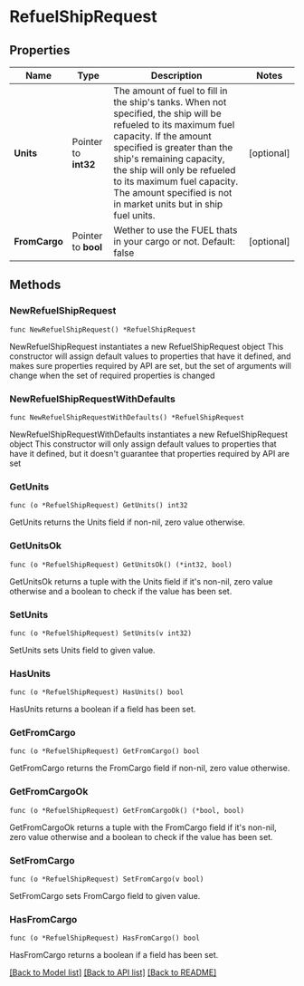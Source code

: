 # RefuelShipRequest

## Properties

Name | Type | Description | Notes
------------ | ------------- | ------------- | -------------
**Units** | Pointer to **int32** | The amount of fuel to fill in the ship&#39;s tanks. When not specified, the ship will be refueled to its maximum fuel capacity. If the amount specified is greater than the ship&#39;s remaining capacity, the ship will only be refueled to its maximum fuel capacity. The amount specified is not in market units but in ship fuel units. | [optional] 
**FromCargo** | Pointer to **bool** | Wether to use the FUEL thats in your cargo or not. Default: false | [optional] 

## Methods

### NewRefuelShipRequest

`func NewRefuelShipRequest() *RefuelShipRequest`

NewRefuelShipRequest instantiates a new RefuelShipRequest object
This constructor will assign default values to properties that have it defined,
and makes sure properties required by API are set, but the set of arguments
will change when the set of required properties is changed

### NewRefuelShipRequestWithDefaults

`func NewRefuelShipRequestWithDefaults() *RefuelShipRequest`

NewRefuelShipRequestWithDefaults instantiates a new RefuelShipRequest object
This constructor will only assign default values to properties that have it defined,
but it doesn't guarantee that properties required by API are set

### GetUnits

`func (o *RefuelShipRequest) GetUnits() int32`

GetUnits returns the Units field if non-nil, zero value otherwise.

### GetUnitsOk

`func (o *RefuelShipRequest) GetUnitsOk() (*int32, bool)`

GetUnitsOk returns a tuple with the Units field if it's non-nil, zero value otherwise
and a boolean to check if the value has been set.

### SetUnits

`func (o *RefuelShipRequest) SetUnits(v int32)`

SetUnits sets Units field to given value.

### HasUnits

`func (o *RefuelShipRequest) HasUnits() bool`

HasUnits returns a boolean if a field has been set.

### GetFromCargo

`func (o *RefuelShipRequest) GetFromCargo() bool`

GetFromCargo returns the FromCargo field if non-nil, zero value otherwise.

### GetFromCargoOk

`func (o *RefuelShipRequest) GetFromCargoOk() (*bool, bool)`

GetFromCargoOk returns a tuple with the FromCargo field if it's non-nil, zero value otherwise
and a boolean to check if the value has been set.

### SetFromCargo

`func (o *RefuelShipRequest) SetFromCargo(v bool)`

SetFromCargo sets FromCargo field to given value.

### HasFromCargo

`func (o *RefuelShipRequest) HasFromCargo() bool`

HasFromCargo returns a boolean if a field has been set.


[[Back to Model list]](../README.md#documentation-for-models) [[Back to API list]](../README.md#documentation-for-api-endpoints) [[Back to README]](../README.md)


